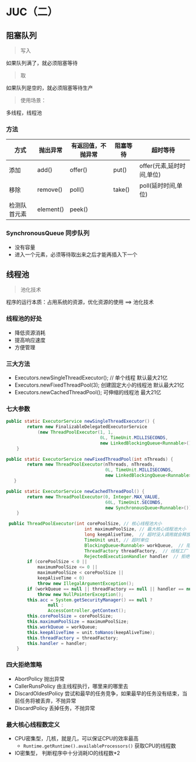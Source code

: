 # JUC（二）

## 阻塞队列

> 写入

如果队列满了，就必须阻塞等待

> 取

如果队列是空的，就必须阻塞等待生产

> 使用场景：

多线程，线程池

### 方法

| 方式         | 抛出异常  | 有返回值，不抛异常 | 阻塞等待 | 超时等待                  |
| ------------ | --------- | ------------------ | -------- | ------------------------- |
| 添加         | add()     | offer()            | put()    | offer(元素,延时时间,单位) |
| 移除         | remove()  | poll()             | take()   | poll(延时时间,单位)       |
| 检测队首元素 | element() | peek()             |          |                           |

### SynchronousQueue 同步队列

- 没有容量
- 进入一个元素，必须等待取出来之后才能再插入下一个

## 线程池

> 池化技术

程序的运行本质：占用系统的资源，优化资源的使用 ==> 池化技术

### 线程池的好处

- 降低资源消耗
- 提高响应速度
- 方便管理

### 三大方法

- Executors.newSingleThreadExecutor(); // 单个线程 默认最大21亿
- Executors.newFixedThreadPool(3); 创建固定大小的线程池 默认最大21亿
- Executors.newCachedThreadPool();  可伸缩的线程池 最大21亿

### 七大参数

```java
public static ExecutorService newSingleThreadExecutor() {
        return new FinalizableDelegatedExecutorService
            (new ThreadPoolExecutor(1, 1,
                                    0L, TimeUnit.MILLISECONDS,
                                    new LinkedBlockingQueue<Runnable>()));
    }

public static ExecutorService newFixedThreadPool(int nThreads) {
        return new ThreadPoolExecutor(nThreads, nThreads,
                                      0L, TimeUnit.MILLISECONDS,
                                      new LinkedBlockingQueue<Runnable>());
   }

public static ExecutorService newCachedThreadPool() {
        return new ThreadPoolExecutor(0, Integer.MAX_VALUE,
                                      60L, TimeUnit.SECONDS,
                                      new SynchronousQueue<Runnable>());
    }

 public ThreadPoolExecutor(int corePoolSize, // 核心线程池大小
                              int maximumPoolSize, // 最大核心线程池大小
                              long keepAliveTime,  // 超时没人调用就会释放，超时时间
                              TimeUnit unit, // 超时单位
                              BlockingQueue<Runnable> workQueue,  // 阻塞队列，阻塞队列满时，触发最大核心线程
                              ThreadFactory threadFactory,  // 线程工厂
                              RejectedExecutionHandler handler  // 拒绝策略) {  // 阻塞队列满并且最大核心线程满，触发拒绝策略
        if (corePoolSize < 0 ||
            maximumPoolSize <= 0 ||
            maximumPoolSize < corePoolSize ||
            keepAliveTime < 0)
            throw new IllegalArgumentException();
        if (workQueue == null || threadFactory == null || handler == null)
            throw new NullPointerException();
        this.acc = System.getSecurityManager() == null ?
                null :
                AccessController.getContext();
        this.corePoolSize = corePoolSize;
        this.maximumPoolSize = maximumPoolSize;
        this.workQueue = workQueue;
        this.keepAliveTime = unit.toNanos(keepAliveTime);
        this.threadFactory = threadFactory;
        this.handler = handler;
    }
```

### 四大拒绝策略

- AbortPolicy 抛出异常
- CallerRunsPolicy 由主线程执行，哪里来的哪里去
- DiscardOldestPolicy  尝试和最早的任务竞争，如果最早的任务没有结束，当前任务将被丢弃，不抛异常
- DiscardPolicy    丢掉任务，不抛异常

### 最大核心线程数定义

- CPU密集型，几核，就是几，可以保证CPU的效率最高
  - `Runtime.getRuntime().availableProcessors()` 获取CPU的线程数
- IO密集型， 判断程序中十分消耗IO的线程数*2

